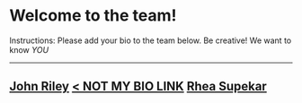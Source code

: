 # Welcome to the team!  

Instructions: Please add your bio to the team below.  Be creative!  We want to know *YOU*

-------------

[John Riley](john-riley.md)
[< NOT MY BIO LINK](john-riley.md)
[Rhea Supekar](rhea-supekar.md)
---------
